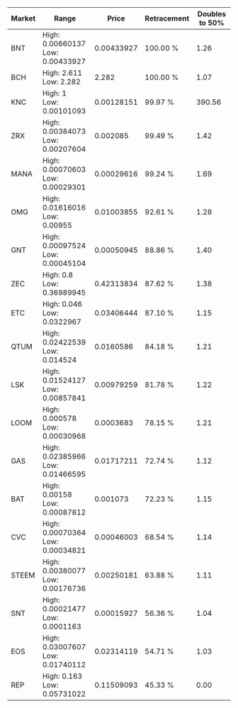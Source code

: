 | Market | Range | Price| Retracement | Doubles to 50% |
| --- | --- | --- | --- | --- |
| BNT | High: 0.00660137<br />Low: 0.00433927 | 0.00433927 | 100.00 % | 1.26 |
| BCH | High: 2.611<br />Low: 2.282 | 2.282 | 100.00 % | 1.07 |
| KNC | High: 1<br />Low: 0.00101093 | 0.00128151 | 99.97 % | 390.56 |
| ZRX | High: 0.00384073<br />Low: 0.00207604 | 0.002085 | 99.49 % | 1.42 |
| MANA | High: 0.00070603<br />Low: 0.00029301 | 0.00029616 | 99.24 % | 1.69 |
| OMG | High: 0.01616016<br />Low: 0.00955 | 0.01003855 | 92.61 % | 1.28 |
| GNT | High: 0.00097524<br />Low: 0.00045104 | 0.00050945 | 88.86 % | 1.40 |
| ZEC | High: 0.8<br />Low: 0.36989945 | 0.42313834 | 87.62 % | 1.38 |
| ETC | High: 0.046<br />Low: 0.0322967 | 0.03406444 | 87.10 % | 1.15 |
| QTUM | High: 0.02422539<br />Low: 0.014524 | 0.0160586 | 84.18 % | 1.21 |
| LSK | High: 0.01524127<br />Low: 0.00857841 | 0.00979259 | 81.78 % | 1.22 |
| LOOM | High: 0.000578<br />Low: 0.00030968 | 0.0003683 | 78.15 % | 1.21 |
| GAS | High: 0.02385966<br />Low: 0.01466595 | 0.01717211 | 72.74 % | 1.12 |
| BAT | High: 0.00158<br />Low: 0.00087812 | 0.001073 | 72.23 % | 1.15 |
| CVC | High: 0.00070364<br />Low: 0.00034821 | 0.00046003 | 68.54 % | 1.14 |
| STEEM | High: 0.00380077<br />Low: 0.00176736 | 0.00250181 | 63.88 % | 1.11 |
| SNT | High: 0.00021477<br />Low: 0.0001163 | 0.00015927 | 56.36 % | 1.04 |
| EOS | High: 0.03007607<br />Low: 0.01740112 | 0.02314119 | 54.71 % | 1.03 |
| REP | High: 0.163<br />Low: 0.05731022 | 0.11509093 | 45.33 % | 0.00 |
